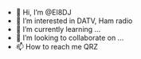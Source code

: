 - 👋 Hi, I’m @EI8DJ
- 👀 I’m interested in DATV, Ham radio
- 🌱 I’m currently learning ...
- 💞️ I’m looking to collaborate on ...
- 📫 How to reach me QRZ

<!---
EI8DJ/EI8DJ is a ✨ special ✨ repository because its `README.md` (this file) appears on your GitHub profile.
You can click the Preview link to take a look at your changes.
--->
